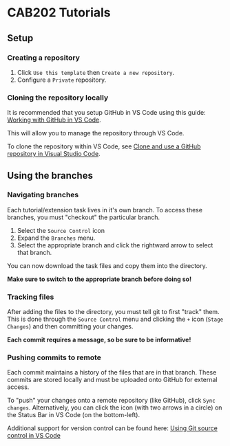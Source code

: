 # CAB202 Tutorials

## Setup

### Creating a repository

1. Click `Use this template` then `Create a new repository`.
2. Configure a `Private` repository.

### Cloning the repository locally

It is recommended that you setup GitHub in VS Code using this guide: [Working with GitHub in VS Code](https://code.visualstudio.com/docs/sourcecontrol/github).

This will allow you to manage the repository through VS Code.

To clone the repository within VS Code, see [Clone and use a GitHub repository in Visual Studio Code](https://learn.microsoft.com/en-us/azure/developer/javascript/how-to/with-visual-studio-code/clone-github-repository?tabs=create-repo-command-palette%2Cinitialize-repo-activity-bar%2Ccreate-branch-command-palette%2Ccommit-changes-command-palette%2Cpush-command-palette).

## Using the branches

### Navigating branches

Each tutorial/extension task lives in it's own branch. To access these branches, you must "checkout" the particular branch.

1. Select the `Source Control` icon
2. Expand the `Branches` menu.
3. Select the appropriate branch and click the rightward arrow to select that branch.

You can now download the task files and copy them into the directory.

**Make sure to switch to the appropriate branch before doing so!**

### Tracking files

After adding the files to the directory, you must tell git to first "track" them. This is done through the `Source Control` menu and clicking the `+` icon
(`Stage Changes`) and then committing your changes.

**Each commit requires a message, so be sure to be informative!**

### Pushing commits to remote

Each commit maintains a history of the files that are in that branch. These commits are stored locally and must be uploaded onto GitHub for external access.

To "push" your changes onto a remote repository (like GitHub), click `Sync changes`. Alternatively, you can click the icon (with two arrows in a circle) on the Status Bar in VS Code (on the bottom-left).

Additional support for version control can be found here:
[Using Git source control in VS Code](https://code.visualstudio.com/docs/sourcecontrol/overview#_working-in-a-git-repository)
